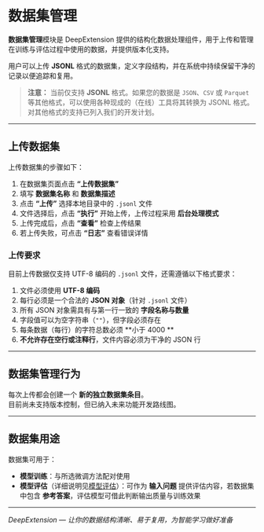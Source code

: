 # 数据集管理

**数据集管理**模块是 DeepExtension 提供的结构化数据处理组件，用于上传和管理在训练与评估过程中使用的数据，并提供版本化支持。

用户可以上传 **JSONL** 格式的数据集，定义字段结构，并在系统中持续保留干净的记录以便追踪和复用。

> **注意：** 当前仅支持 **JSONL** 格式。如果您的数据是 `JSON`、`CSV` 或 `Parquet` 等其他格式，可以使用各种现成的（在线）工具将其转换为 JSONL 格式。对其他格式的支持已列入我们的开发计划。

---

## 上传数据集

上传数据集的步骤如下：

1. 在数据集页面点击 **“上传数据集”**  
2. 填写 **数据集名称** 和 **数据集描述**  
3. 点击 **“上传”** 选择本地目录中的 `.jsonl` 文件  
4. 文件选择后，点击 **“执行”** 开始上传，上传过程采用 **后台处理模式**  
5. 上传完成后，点击 **“查看”** 检查上传结果  
6. 若上传失败，可点击 **“日志”** 查看错误详情  

### 上传要求

目前上传数据仅支持 UTF-8 编码的 `.jsonl` 文件，还需遵循以下格式要求：

1. 文件必须使用 **UTF-8 编码**  
2. 每行必须是一个合法的 **JSON 对象**（针对 `.jsonl` 文件）  
3. 所有 JSON 对象需具有与第一行一致的 **字段名称与数量**  
4. 字段值可以为空字符串（`""`），但字段必须存在  
5. 每条数据（每行）的字符总数必须 **小于 4000 **  
6. **不允许存在空行或注释行**，文件内容必须为干净的 JSON 行  

---

## 数据集管理行为

每次上传都会创建一个 **新的独立数据集条目**。  
目前尚未支持版本控制，但已纳入未来功能开发路线图。

---

## 数据集用途

数据集可用于：

- **模型训练**：与所选微调方法配对使用  
- **模型评估**（详细说明见[模型评估](model-assessment.zh.md)）：可作为 **输入问题** 提供评估内容，若数据集中包含 **参考答案**，评估模型可借此判断输出质量与训练效果  

---

*DeepExtension — 让你的数据结构清晰、易于复用，为智能学习做好准备*